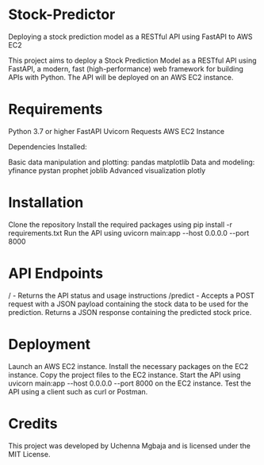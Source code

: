 # Stock-Predictor
Deploying a stock prediction model as a RESTful API using FastAPI to AWS EC2

This project aims to deploy a Stock Prediction Model as a RESTful API using FastAPI, a modern, fast (high-performance) web framework for building APIs with Python. The API will be deployed on an AWS EC2 instance.

# Requirements
Python 3.7 or higher
FastAPI
Uvicorn
Requests
AWS EC2 Instance

Dependencies Installed:

Basic data manipulation and plotting: pandas matplotlib
Data and modeling: yfinance pystan prophet joblib
Advanced visualization plotly

# Installation
Clone the repository
Install the required packages using pip install -r requirements.txt
Run the API using uvicorn main:app --host 0.0.0.0 --port 8000

# API Endpoints
/ - Returns the API status and usage instructions
/predict - Accepts a POST request with a JSON payload containing the stock data to be used for the prediction. Returns a JSON response containing the predicted stock price.

# Deployment
Launch an AWS EC2 instance.
Install the necessary packages on the EC2 instance.
Copy the project files to the EC2 instance.
Start the API using uvicorn main:app --host 0.0.0.0 --port 8000 on the EC2 instance.
Test the API using a client such as curl or Postman.

# Credits
This project was developed by Uchenna Mgbaja and is licensed under the MIT License.




